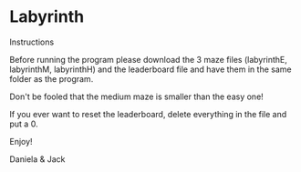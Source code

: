 # Labyrinth
Instructions

Before running the program please download the 3 maze files (labyrinthE, labyrinthM, labyrinthH) and the leaderboard file and have them in the same folder as the program. 

Don't be fooled that the medium maze is smaller than the easy one!

If you ever want to reset the leaderboard, delete everything in the file and put a 0.

Enjoy!

Daniela & Jack
